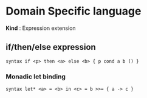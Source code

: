 # Domain Specific language

**Kind** : Expression extension

## if/then/else expression

```
syntax if <p> then <a> else <b> { p cond a b () }
```

### Monadic let binding

```
syntax let* <a> = <b> in <c> = b >>= { a -> c } 
```
